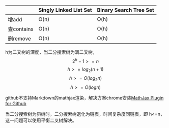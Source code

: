 ||Singly Linked List Set|Binary Search Tree Set|
|----|----|----|
|增add|O(n)|O(h)|
|查contains|O(n)|O(h)|
|删remove|O(n)|O(h)|

h为二叉树的深度，当二分搜索树为满二叉树，
$$2^h-1>=n$$
$$h>=log_2(n+1)$$
$$h >= O(log_2 n)$$
$$h>=O(logn)$$

github不支持Markdown的mathjax渲染，解决方案chrome安装[MathJax Plugin for Github](https://chrome.google.com/webstore/detail/mathjax-plugin-for-github/ioemnmodlmafdkllaclgeombjnmnbima)

当二分搜索树为斜树时，二分搜索树退化为链表，时间复杂度同链表，即 h<=n，这一问题可以使用平衡二叉树解决。
